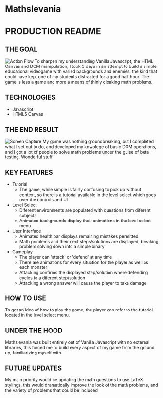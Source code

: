 # Mathslevania
# PRODUCTION README

## THE GOAL
![Action Flow](https://meat-project-seed.s3-us-west-1.amazonaws.com/Screen+Shot+2020-06-22+at+8.57.33+AM.png)
  To sharpen my understanding Vanilla Javascript, the HTML Canvas and DOM manipulation, I took 3 days in an attempt to build a simple educational videogame with varied backgrounds and enemies, the kind that could have kept one of my students distracted for a good half hour. The game is less a game and more a means of thinly cloaking math problems.
  
## TECHNOLOGIES
  - Javascript
  - HTML5 Canvas
## THE END RESULT
![Screen Capture](https://meat-project-seed.s3-us-west-1.amazonaws.com/newRec.gif)
  My game was nothing groundbreaking, but I completed what I set out to do, and developed my knwolege of basic DOM operations, and I got a lot of people to solve math problems under the guise of beta testing. Wonderful stuff
  
## KEY FEATURES
  - Tutorial
    - The game, while simple is fairly confusing to pick up without context, so there is a tutorial available in the level select which goes over the controls and UI
  - Level Select
    - Diferent environments are populated with questions from diferent subjects
    - Animated backgrounds display their animations in the level select menu
  - User Interface 
    - Animated health bar displays remaining mistakes permitted
    - Math problems and their next steps/solutions are displayed, breaking problem solving down into a simple binary
  - Gameplay
    - The player can 'attack' or 'defend' at any time 
    - There are animations for every situation for the player as well as each monster
    - Attacking confirms the displayed step/solution where defending cycles to a diferent step/solution
    - Attacking a wrong answer will cause the player to take damage

## HOW TO USE
 To get an idea of how to play the game, the player can refer to the tutorial located in the level select menu.
  
## UNDER THE HOOD

  Mathslevania was built entirely out of Vanilla Javascript with no external libraries, this forced me to build every aspect of my game from the ground up, familiarizing myself with 
  
## FUTURE UPDATES
  My main priority would be updating the math questions to use LaTeX stylings, this would dramatically improve the look of the math problems, and the variety of problems that could be included
